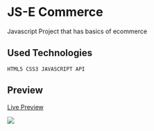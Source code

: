 # JS-E Commerce
Javascript  Project that has basics of ecommerce 
## Used Technologies

```` 
HTML5 CSS3 JAVASCRIPT API
 ````

## Preview
[Live Preview](https://simple-e-ticaret.netlify.app/)

<img src="https://user-images.githubusercontent.com/109925130/224724322-ca469732-d327-40aa-9b89-b34799e40b6c.gif" >

